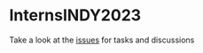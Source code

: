 # InternsINDY2023

Take a look at the [issues](https://github.com/gdalle/InternsINDY2023/issues) for tasks and discussions

